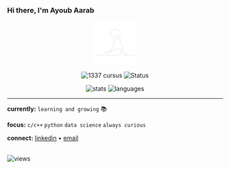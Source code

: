 ### Hi there, I'm Ayoub Aarab

<p align="center">
  <a href="https://github.com/kodpe">
    <img width="100" src="https://github.com/kodpe/kodpe/blob/main/img/walk.gif" />
  </a>
</p>

<p align="center">
  <img alt="1337 cursus" src="https://img.shields.io/badge/1337%20cursus-lvl%204.18-FFD700?style=for-the-badge&logo=42&labelColor=1a1a1a&logoWidth=20" />
  <img alt="Status" src="https://img.shields.io/badge/master's%20student-data%20science-FF6B47?style=for-the-badge&labelColor=1a1a1a" />
</p>

<div align="center">
  <img src="https://github-readme-stats.vercel.app/api?username=aarab-ayoub&theme=dark&show_icons=true&hide_border=true&count_private=true&title_color=FFD700&icon_color=FF6B47&text_color=ffffff&bg_color=1a1a1a" height="170" alt="stats" />
  <img src="https://github-readme-stats.vercel.app/api/top-langs?username=aarab-ayoub&layout=compact&card_width=300&langs_count=5&theme=dark&hide_border=true&title_color=FFD700&text_color=ffffff&bg_color=1a1a1a" height="170" alt="languages" />
</div>

---

**currently:** `learning and growing` 📚

**focus:** `c/c++` `python` `data science` `always curious`

**connect:** [linkedin](https://www.linkedin.com/in/ayoub-aarab-ab9bb1224/) • [email](mailto:ayoubaarab570@gmail.com)

<br>

<img src="https://komarev.com/ghpvc/?username=aarab-ayoub&color=FF6B47&style=flat-square" alt="views" />
